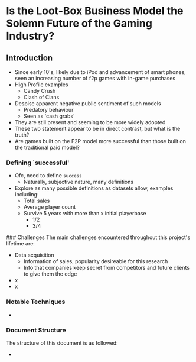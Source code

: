 # Is the Loot-Box Business Model the Solemn Future of the Gaming Industry?

## Introduction 
- Since early 10's, likely due to iPod and advancement of smart phones, seen an increasing number of f2p games with in-game purchases
- High Profile examples 
    - Candy Crush 
    - Clash of Clans
- Despise apparent negative public sentiment of such models
    - Predatory behaviour
    - Seen as 'cash grabs'
- They are still present and seeming to be more widely adopted
- These two statement appear to be in direct contrast, but what is the truth?
- Are games built on the F2P model more successful than those built on the traditional paid model?

### Defining `successful'
- Ofc, need to define `success`
    - Naturally, subjective nature, many definitions 
- Explore as many possible definitions as datasets allow, examples including:
    - Total sales 
    - Average player count
    - Survive 5 years with more than x initial playerbase
        - 1/2
        - 3/4

### Challenges 
The main challenges encountered throughout this project's lifetime are:
- Data acquisition
    - Information of sales, popularity desireable for this research 
    - Info that companies keep secret from competitors and future clients to give them the edge
- x
- x

### Notable Techniques
-

### Document Structure 
The structure of this document is as followed:
- <title>:<summary>

## Data Acquisition 

### Data Landscape
- First step is acquiring data on games in an automated manner and relevant details where possible 
- Naturally consider following domains:
    - PC (Steam)
    - Console (Sony, Nintendo, Xbox)
    - Mobile (Android, iOS)

- Primary focus is Steam, due to the level of granularity and historical data available from steamcharts, a user-managed site, providing data such as ... over a long duration

- Sony considered
    - Ability to sort by downloads and current popularity 
    - Less granular details 
    - Inclusion depend on findings from primary dataset

- Remaining platforms do not provide a means of obtaining the data needed, as they are likely kept as 'business secrets'

- Working with very limited, and biased dataset, as different platforms are known to have differnt habbits and cultures
    - Successful game genres 
    - Likelihood to pay for game or pay full price for games

### Approach 
- Python primary tool used for data acquisition 
- Scraping:
    - https://steamcharts.com/top
    - https://store.steampowered.com/
    
- Steam charts used to get information on player count; take as indication of popularity for this project 
- Official steam site is used to pricing information 
- Due to unpredictable nature of steam URL's, to automate this process, use `Selenium` package to automate web browsers 
    - Interact with search box so we can search for game as if normal user 

- Diagram of steps
- Link to source code 








========


## Visualisations 
- How many paid games include DLC
    - Maybe further break down the DLC
- Are certain models more successful on different platforms
- For those paid games in the top 10, is 'loyalty' a factor?
    - I.e., are only old paid games in the top 10?
- Average amount spent in game 
- Are top 100 currently played games biased towards multiplayer games with inherent replay value?

## Quesrtions
- Were any of the decreases in player count to do with DLC/lootboxes